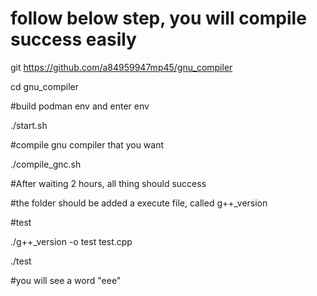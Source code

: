 # follow below step, you will compile success easily


git https://github.com/a84959947mp45/gnu_compiler 

cd gnu_compiler

#build podman env and enter env

./start.sh 

#compile gnu compiler that you want 

./compile_gnc.sh 

#After waiting  2 hours, all thing should success

#the folder should be added a execute file, called g++_version

#test

./g++_version -o test test.cpp

./test

#you will see a word "eee"
